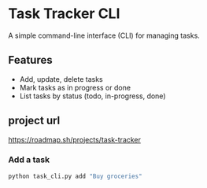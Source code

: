 # Task Tracker CLI

A simple command-line interface (CLI) for managing tasks.

## Features
- Add, update, delete tasks
- Mark tasks as in progress or done
- List tasks by status (todo, in-progress, done)

## project url
https://roadmap.sh/projects/task-tracker

### Add a task
```sh
python task_cli.py add "Buy groceries"

